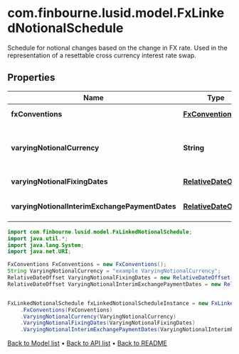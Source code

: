 # com.finbourne.lusid.model.FxLinkedNotionalSchedule
Schedule for notional changes based on the change in FX rate.  Used in the representation of a resettable cross currency interest rate swap.

## Properties

Name | Type | Description | Notes
------------ | ------------- | ------------- | -------------
**fxConventions** | [**FxConventions**](FxConventions.md) |  | [default to FxConventions]
**varyingNotionalCurrency** | **String** | The currency of the varying notional amount. | [default to String]
**varyingNotionalFixingDates** | [**RelativeDateOffset**](RelativeDateOffset.md) |  | [default to RelativeDateOffset]
**varyingNotionalInterimExchangePaymentDates** | [**RelativeDateOffset**](RelativeDateOffset.md) |  | [optional] [default to RelativeDateOffset]

```java
import com.finbourne.lusid.model.FxLinkedNotionalSchedule;
import java.util.*;
import java.lang.System;
import java.net.URI;

FxConventions FxConventions = new FxConventions();
String VaryingNotionalCurrency = "example VaryingNotionalCurrency";
RelativeDateOffset VaryingNotionalFixingDates = new RelativeDateOffset();
RelativeDateOffset VaryingNotionalInterimExchangePaymentDates = new RelativeDateOffset();


FxLinkedNotionalSchedule fxLinkedNotionalScheduleInstance = new FxLinkedNotionalSchedule()
    .FxConventions(FxConventions)
    .VaryingNotionalCurrency(VaryingNotionalCurrency)
    .VaryingNotionalFixingDates(VaryingNotionalFixingDates)
    .VaryingNotionalInterimExchangePaymentDates(VaryingNotionalInterimExchangePaymentDates);
```


[Back to Model list](../README.md#documentation-for-models) &#8226; [Back to API list](../README.md#documentation-for-api-endpoints) &#8226; [Back to README](../README.md)
